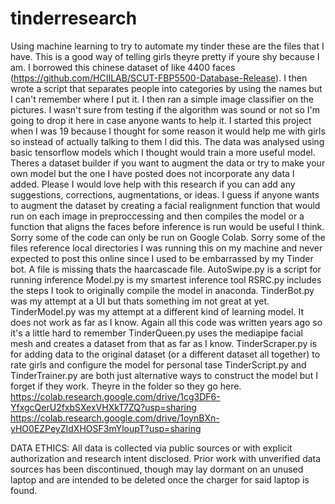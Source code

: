 # tinderresearch
Using machine learning to try to automate my tinder these are the files that I have. This is a good way of telling girls theyre pretty if youre shy because I am.
I borrowed this chinese dataset of like 4400 faces (https://github.com/HCIILAB/SCUT-FBP5500-Database-Release). I then wrote a script that separates people into categories by using the names but I can't remember where I put it.
I then ran a simple image classifier on the pictures. I wasn't sure from testing if the algorithm was sound or not so I'm going to drop it here in case anyone wants to help it. 
I started this project when I was 19 because I thought for some reason it would help me with girls so instead of actually talking to them I did this.
The data was analysed using basic tensorflow models which I thought would train a more useful model. Theres a dataset builder if you want to augment the data or try to make your own model but the one I have posted does not incorporate any data I added.
Please I would love help with this research if you can add any suggestions, corrections, augmentations, or ideas. 
I guess if anyone wants to augment the dataset by creating a facial realignment function that would run on each image in preproccessing and then compiles the model or a function that aligns the faces before inference is run would be useful I think.
Sorry some of the code can only be run on Google Colab.
Sorry some of the files reference local directories I was running this on my machine and never expected to post this online since I used to be embarrassed by my Tinder bot.
A file is missing thats the haarcascade file.
AutoSwipe.py is a script for running inference
Model.py is my smartest inference tool
RSRC.py includes the steps I took to originally compile the model in anaconda. 
TinderBot.py was my attempt at a UI but thats something im not great at yet.
TinderModel.py was my attempt at a different kind of learning model. It does not work as far as I know. Again all this code was written years ago so it's a little hard to
remember
TinderQueen.py uses the mediapipe facial mesh and creates a dataset from that as far as I know.
TinderScraper.py is for adding data to the original dataset (or a different dataset all together) to rate girls and configure the model for personal tase
TinderScript.py and TinderTrainer.py are both just alternative ways to construct the model but I forget if they work. Theyre in the folder so they go here.
https://colab.research.google.com/drive/1cg3DF6-YfxgcQerU2fxbSXexVHXkT7ZQ?usp=sharing
https://colab.research.google.com/drive/1oynBXn-yHO0EZPeyZIdXHOSF3mYloupT?usp=sharing

DATA ETHICS: All data is collected via public sources or with explicit authorization and research intent disclosed. Prior work with unverified data sources has been discontinued, though may lay dormant on an unused laptop and are intended to be deleted once the charger for said laptop is found.


